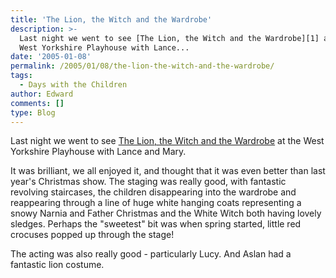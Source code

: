 ```yaml
---
title: 'The Lion, the Witch and the Wardrobe'
description: >-
  Last night we went to see [The Lion, the Witch and the Wardrobe][1] at the
  West Yorkshire Playhouse with Lance...
date: '2005-01-08'
permalink: /2005/01/08/the-lion-the-witch-and-the-wardrobe/
tags:
  - Days with the Children
author: Edward
comments: []
type: Blog
---
```


Last night we went to see [The Lion, the Witch and the Wardrobe][1] at
the West Yorkshire Playhouse with Lance and Mary.

It was brilliant, we all enjoyed it, and thought that it was even better
than last year\'s Christmas show. The staging was really good, with
fantastic revolving staircases, the children disappearing into the
wardrobe and reappearing through a line of huge white hanging coats
representing a snowy Narnia and Father Christmas and the White Witch
both having lovely sledges. Perhaps the \"sweetest\" bit was when spring
started, little red crocuses popped up through the stage!

The acting was also really good - particularly Lucy. And Aslan had a
fantastic lion costume.



[1]: https://www.wyplayhouse.com/events/event_details.asp?event_ID=159
